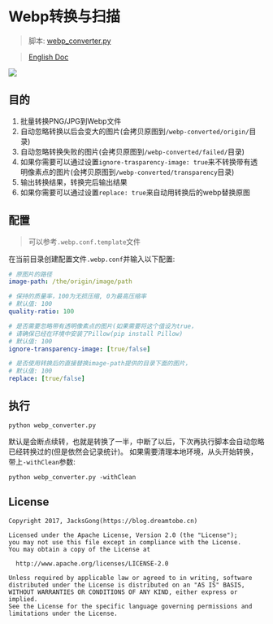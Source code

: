 # Webp转换与扫描

> 脚本: [webp_converter.py](https://github.com/Jacksgong/webp-converter/blob/master/webp_converter.py)

> [English Doc](https://github.com/Jacksgong/webp-converter/blob/master/README.md)

![](https://github.com/Jacksgong/webp-converter/raw/master/arts/webp-converter.png)

## 目的

1. 批量转换PNG/JPG到Webp文件
2. 自动忽略转换以后会变大的图片(会拷贝原图到`/webp-converted/origin/`目录)
3. 自动忽略转换失败的图片(会拷贝原图到`/webp-converted/failed/`目录)
4. 如果你需要可以通过设置`ignore-trasparency-image: true`来不转换带有透明像素点的图片(会拷贝原图到`/webp-converted/transparency`目录)
5. 输出转换结果，转换完后输出结果
6. 如果你需要可以通过设置`replace: true`来自动用转换后的webp替换原图

## 配置

> 可以参考`.webp.conf.template`文件

在当前目录创建配置文件`.webp.conf`并输入以下配置:

```yml
# 原图片的路径
image-path: /the/origin/image/path

# 保持的质量率，100为无损压缩, 0为最高压缩率
# 默认值: 100
quality-ratio: 100

# 是否需要忽略带有透明像素点的图片(如果需要将这个值设为true，
# 请确保已经在环境中安装了Pillow(pip install Pillow)
# 默认值: 100
ignore-transparency-image: [true/false]

# 是否使用转换后的直接替换image-path提供的目录下面的图片，
# 默认值: 100
replace: [true/false]
```

## 执行

```
python webp_converter.py
```

默认是会断点续转，也就是转换了一半，中断了以后，下次再执行脚本会自动忽略已经转换过的(但是依然会记录统计)。
如果需要清理本地环境，从头开始转换，带上`-withClean`参数:

```
python webp_converter.py -withClean
```

## License

```
Copyright 2017, JacksGong(https://blog.dreamtobe.cn)

Licensed under the Apache License, Version 2.0 (the "License");
you may not use this file except in compliance with the License.
You may obtain a copy of the License at

  http://www.apache.org/licenses/LICENSE-2.0

Unless required by applicable law or agreed to in writing, software
distributed under the License is distributed on an "AS IS" BASIS,
WITHOUT WARRANTIES OR CONDITIONS OF ANY KIND, either express or implied.
See the License for the specific language governing permissions and
limitations under the License.
```
